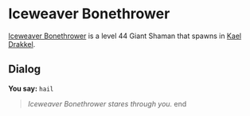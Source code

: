 # Iceweaver Bonethrower



[Iceweaver Bonethrower](/npc/113321) is a level 44 Giant Shaman that spawns in [Kael Drakkel](/zone/113).



## Dialog

**You say:** `hail`



>*Iceweaver Bonethrower stares through you.*
end
